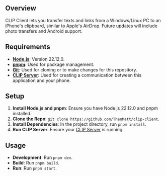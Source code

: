 ## Overview

CLIP Client lets you transfer texts and links from a Windows/Linux PC to an iPhone's clipboard, similar to Apple's AirDrop. Future updates will include photo transfers and Android support.

## Requirements

- **[Node.js](https://nodejs.org/en/download)**: Version 22.12.0.
- **[pnpm](https://pnpm.io/)**: Used for package management.
- **[Git](https://git-scm.com/downloads)**: Used for cloning or to make changes for this repository.
- **[CLIP Server](https://github.com/ThanMatt/clip-server)**: Used for creating a communication between this application and your phone.

## Setup

1. **Install Node.js and pnpm**: Ensure you have Node.js 22.12.0 and pnpm installed.
2. **Clone the Repo**: `git clone https://github.com/ThanMatt/clip-client`.
3. **Install Dependencies**: In the project directory, run `pnpm install`.
4. **Run CLIP Server**: Ensure your [CLIP Server](https://github.com/ThanMatt/clip-server) is running.

## Usage

- **Development**: Run `pnpm dev`.
- **Build**: Run `pnpm build`.
- **Run**: Run `pnpm start`.
